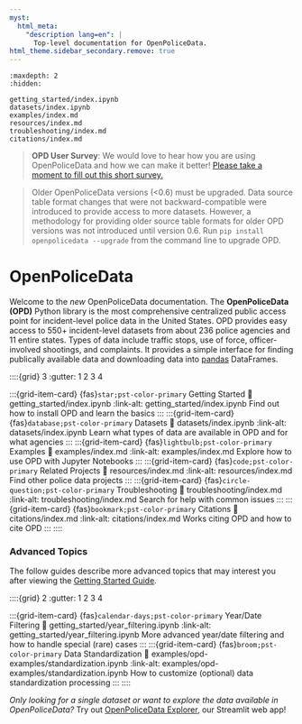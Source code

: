 ```yaml
---
myst:
  html_meta:
    "description lang=en": |
      Top-level documentation for OpenPoliceData.
html_theme.sidebar_secondary.remove: true
---
```


```{toctree}
:maxdepth: 2
:hidden:

getting_started/index.ipynb
datasets/index.ipynb
examples/index.md
resources/index.md
troubleshooting/index.md
citations/index.md
```

> **OPD User Survey**: We would love to hear how you are using OpenPoliceData and how we can make it better! [Please take a moment to fill out this short survey.](https://docs.google.com/forms/d/e/1FAIpQLScvhcKQwvPmUK6wV0YKQipGsTsz0uzyVdT8FQsQ5g2RBvNh0g/viewform?usp=pp_url)

> Older OpenPoliceData versions (<0.6) must be upgraded. Data source table format changes that were not backward-compatible were introduced to provide access to more datasets. However, a methodology for providing older source table formats for older OPD versions was not introduced until version 0.6. Run `pip install openpolicedata --upgrade` from the command line to upgrade OPD.

# OpenPoliceData

Welcome to the *new* OpenPoliceData documentation. The **OpenPoliceData (OPD)** Python library is the most comprehensive centralized public access point for incident-level police data in the United States. OPD provides easy access to 550+ incident-level datasets from about 236 police agencies and 11 entire states. Types of data include traffic stops, use of force, officer-involved shootings, and complaints. It provides a simple interface for finding publically available data and downloading data into [pandas](https://pandas.pydata.org/) DataFrames.

<!-- https://fontawesome.com/icons?d=gallery&amp%3Bm=free -->

::::{grid} 3
:gutter: 1 2 3 4

:::{grid-item-card} {fas}`star;pst-color-primary` Getting Started
:link: getting_started/index.ipynb
:link-alt: getting_started/index.ipynb
Find out how to install OPD and learn the basics
:::
:::{grid-item-card} {fas}`database;pst-color-primary` Datasets
:link: datasets/index.ipynb
:link-alt: datasets/index.ipynb
Learn what types of data are available in OPD and for what agencies
:::
:::{grid-item-card} {fas}`lightbulb;pst-color-primary` Examples
:link: examples/index.md
:link-alt: examples/index.md
Explore how to use OPD with Jupyter Notebooks 
:::
:::{grid-item-card} {fas}`code;pst-color-primary` Related Projects
:link: resources/index.md
:link-alt: resources/index.md
Find other police data projects
:::
:::{grid-item-card} {fas}`circle-question;pst-color-primary` Troubleshooting
:link: troubleshooting/index.md
:link-alt: troubleshooting/index.md
Search for help with common issues
:::
:::{grid-item-card} {fas}`bookmark;pst-color-primary` Citations
:link: citations/index.md
:link-alt: citations/index.md
Works citing OPD and how to cite OPD
:::
::::

### Advanced Topics
The follow guides describe more advanced topics that may interest you after viewing the [Getting Started Guide](./getting_started/index.ipynb).

::::{grid} 2
:gutter: 1 2 3 4

:::{grid-item-card} {fas}`calendar-days;pst-color-primary` Year/Date Filtering
:link: getting_started/year_filtering.ipynb
:link-alt: getting_started/year_filtering.ipynb
More advanced year/date filtering and how to handle special (rare) cases
:::
:::{grid-item-card} {fas}`broom;pst-color-primary` Data Standardization
:link: examples/opd-examples/standardization.ipynb
:link-alt: examples/opd-examples/standardization.ipynb
How to customize (optional) data standardization processing
:::
::::

*Only looking for a single dataset or want to explore the data available in OpenPoliceData?* Try out [OpenPoliceData Explorer](https://openpolicedata.streamlit.app/), our Streamlit web app!